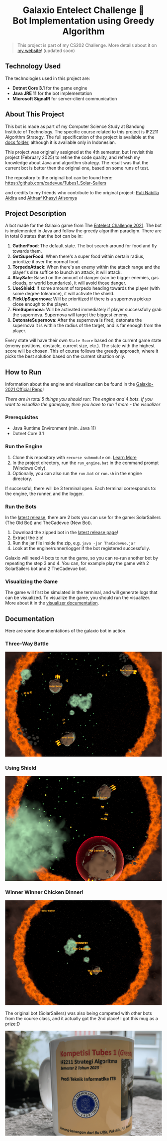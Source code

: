 <h1 align="center">Galaxio Entelect Challenge 🚀 <br> Bot Implementation using Greedy Algorithm</h1>

> This project is part of my CS202 Challenge. More details about it on [my website](https://cadevue.com)! (updated soon)

## Technology Used
The technologies used in this project are:
- **Dotnet Core 3.1** for the game engine
- **Java JRE 11** for the bot implementation
- **Microsoft SignalR** for server-client communication

## About This Project 
This bot is made as part of my Computer Science Study at Bandung Institute of Technology. The specific course related to this project is IF2211 Algorithm Strategy. The full specification of the project is available at the [docs folder](docs/Specification.pdf), although it is available only in Indonesian.

This project was originally assigned at the 4th semester, but I revisit this project (February 2025) to refine the code quality, and refresh my knowledge about Java and algorithm strategy. The result was that the current bot is better then the original one, based on some runs of test.

The repository to the original bot can be found here:
https://github.com/cadevue/Tubes1_Solar-Sailers

and credits to my friends who contribute to the original project: [Puti Nabilla Aidira](https://github.com/Putinabillaa) and [Althaaf Khasyi Atisomya](https://github.com/althaafka)

## Project Description 
A bot made for the Galaxio game from The [Entelect Challenge 2021](https://github.com/EntelectChallenge/2021-Galaxio). The bot is implemented in Java and follow the greedy algorithm paradigm. There are in total 8 states that the bot can be in:

1. **GatherFood**: The default state. The bot search around for food and fly towards them.
2. **GetSuperFood**: When there's a super food within certain radius, prioritize it over the normal food.
3. **TorpedoAttack**: When there's an enemy within the attack range and the player's size suffice to launch an attack, it will attack.
4. **StaySafe**: Based on the amount of danger (can be bigger enemies, gas clouds, or world boundaries), it will avoid those danger.
5. **UseShield**: If some amount of torpedo heading towards the player (with some degree tolearnce), it will activate the shield.
6. **PickUpSupernova**: Will be prioritized if there is a supernova pickup close enough to the player.
7. **FireSupernova**: Will be activated immediately if player successfully grab the supernova. Supernova will target the biggest enemy.
8. **DetonateSupernova**: After the supernova is fired, detonate the supernova it is within the radius of the target, and is far enough from the player.

Every state will have their own `State Score` based on the current game state (enemy positions, obstacle, current size, etc.). The state with the highest score will be chosen. This of course follows the greedy approach, where it picks the best solution based on the current situation only.

## How to Run
Information about the engine and visualizer can be found in the [Galaxio-2021 Official Repo](https://github.com/EntelectChallenge/2021-Galaxio)!

*There are in total 5 things you should run: The engine and 4 bots. If you want to visualize the gameplay, then you have to run 1 more - the visualizer* 

### Prerequisites
- Java Runtime Environment (min. Java 11)
- Dotnet Core 3.1

### Run the Engine
1. Clone this repository with `recurse submodule` on. [Learn More](https://git-scm.com/book/en/v2/Git-Tools-Submodules)
2. In the project directory, run the `run_engine.bat` in the command prompt (Windows Only). 
3. Optionally, you can also run the `run.bat` or `run.sh` in the engine directory.

If successful, there will be 3 terminal open. Each terminal corresponds to: the engine, the runner, and the logger.

### Run the Bots
In the [latest release](https://github.com/cadevue/galaxio-entelect-challenge/releases/tag/v1.0.0), there are 2 bots you can use for the game: SolarSailers (The Old Bot) and TheCadevue (New Bot).

1. Download the zipped bot in the [latest release page](https://github.com/cadevue/galaxio-entelect-challenge/releases/tag/v1.0.0)!
2. Extract the zip!
3. Run the jar file inside the zip, e.g. `java -jar TheCadevue.jar`
4. Look at the engine/runner/logger if the bot registered successfully.

Galaxio will need 4 bots to run the game, so you can re-run another bot by repeating the step 3 and 4. You can, for example play the game with 2 SolarSailers bot and 2 TheCadevue bot.

### Visualizing the Game
The game will first be simulated in the terminal, and will generate logs that can be visualized. To visualize the game, you should run the visualizer. More about it in the [visualizer documentation](https://github.com/cadevue/galaxio-entelect-challenge-engine/blob/master/visualiser/README.md).

## Documentation
Here are some documentations of the galaxio bot in action.
### Three-Way Battle
![Screenshot - Three-Way Battle](./docs/screenshots/battle02.png)

### Using Shield
![Screenshot - Using Shield](./docs/screenshots/battle01.png)

### Winner Winner Chicken Dinner!
![Screenshot - Winner Winner Chicken Dinner](./docs/screenshots/winner.png)

The original bot (SolarSailers) was also being competed with other bots from the course class, and it actually got the 2️nd place! I got this mug as a prize:D
<br>

![The Prize - Mug](./docs/mug.png)
